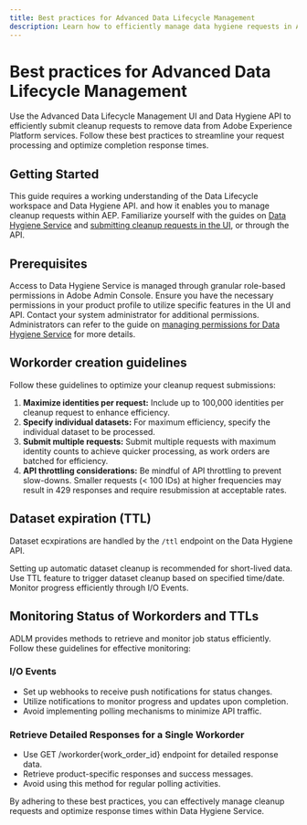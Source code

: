 ```yaml
---
title: Best practices for Advanced Data Lifecycle Management
description: Learn how to efficiently manage data hygiene requests in Adobe Experience Platform using the Advanced Data Lifecycle Management UI and Data Hygiene API. This guide covers best practices such as maximizing identities per request, specifying individual datasets, and being mindful of API throttling to prevent slowdowns. The document includes guidelines for setting up automatic dataset cleanup, how to monitor work order statuses, and detailed response retrieval methods. Follow these practices to streamline your request processing and optimize response times.
---
```

# Best practices for Advanced Data Lifecycle Management

Use the Advanced Data Lifecycle Management UI and Data Hygiene API to efficiently submit cleanup requests to remove data from Adobe Experience Platform services. Follow these best practices to streamline your request processing and optimize completion response times.

## Getting Started

This guide requires a working understanding of the Data Lifecycle workspace and Data Hygiene API. and how it enables you to manage cleanup requests within AEP. Familiarize yourself with the guides on [Data Hygiene Service](./data-hygiene-service.md) and [submitting cleanup requests in the UI](./ui/user-guide.md#creating-workorders), or through the API.

## Prerequisites

Access to Data Hygiene Service is managed through granular role-based permissions in Adobe Admin Console. Ensure you have the necessary permissions in your product profile to utilize specific features in the UI and API. Contact your system administrator for additional permissions. Administrators can refer to the guide on [managing permissions for Data Hygiene Service](./permissions.md) for more details.

## Workorder creation guidelines

Follow these guidelines to optimize your cleanup request submissions:

1. **Maximize identities per request:** Include up to 100,000 identities per cleanup request to enhance efficiency.
2. **Specify individual datasets:** For maximum efficiency, specify the individual dataset to be processed.
3. **Submit multiple requests:** Submit multiple requests with maximum identity counts to achieve quicker processing, as work orders are batched for efficiency.
4. **API throttling considerations:** Be mindful of API throttling to prevent slow-downs. Smaller requests (< 100 IDs) at higher frequencies may result in 429 responses and require resubmission at acceptable rates.

## Dataset expiration (TTL)

Dataset ecxpirations are handled by the `/ttl` endpoint on the Data Hygiene API.

Setting up automatic dataset cleanup is recommended for short-lived data. Use TTL feature to trigger dataset cleanup based on specified time/date. Monitor progress efficiently through I/O Events.

## Monitoring Status of Workorders and TTLs

ADLM provides methods to retrieve and monitor job status efficiently. Follow these guidelines for effective monitoring:

### I/O Events

- Set up webhooks to receive push notifications for status changes.
- Utilize notifications to monitor progress and updates upon completion.
- Avoid implementing polling mechanisms to minimize API traffic.

### Retrieve Detailed Responses for a Single Workorder

- Use GET /workorder{work_order_id} endpoint for detailed response data.
- Retrieve product-specific responses and success messages.
- Avoid using this method for regular polling activities.

By adhering to these best practices, you can effectively manage cleanup requests and optimize response times within Data Hygiene Service.
